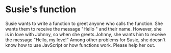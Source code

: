 # Susie's function
Susie wants to write a function to greet anyone who calls the function. She wants them to receive the message "Hello " and their name. However, she is in love with Johnny, so when she greets Johnny, she wants him to receive the message "Hello, my love!" Among other problems for Susie, she doesn't know how to use JavScript or how functions work. Please help her out.

